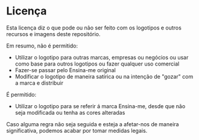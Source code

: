 # Licença

Esta licença diz o que pode ou não ser feito com os logotipos e outros recursos e imagens deste repositório.

Em resumo, não é permitido:
- Utilizar o logotipo para outras marcas, empresas ou negócios ou usar como base para outros logotipos ou fazer qualquer uso comercial
- Fazer-se passar pelo Ensina-me original
- Modificar o logotipo de maneira satírica ou na intenção de "gozar" com a marca e distribuir

É permitido:
- Utilizar o logotipo para se referir á marca Ensina-me, desde que não seja modificada ou tenha as cores alteradas

Caso alguma regra não seja seguida e esteja a afetar-nos de maneira significativa, podemos acabar por tomar medidas legais.
